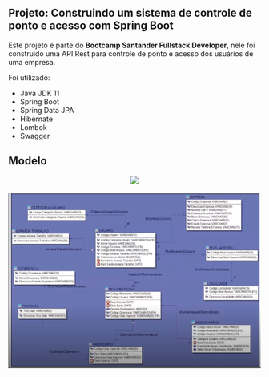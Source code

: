 ## Projeto: Construindo um sistema de controle de ponto e acesso com Spring Boot

Este projeto é parte do <b>Bootcamp Santander Fullstack Developer</b>, nele foi construido uma API Rest para controle de ponto e acesso dos usuários de uma empresa.

Foi utilizado:

- Java JDK 11
- Spring Boot
- Spring Data JPA
- Hibernate
- Lombok
- Swagger

## Modelo
<p align="center">
    <img src="resources/modelo.png">
</p>

![Alt text](/src/main/resources/modelo.png?raw=true "Modelo")
